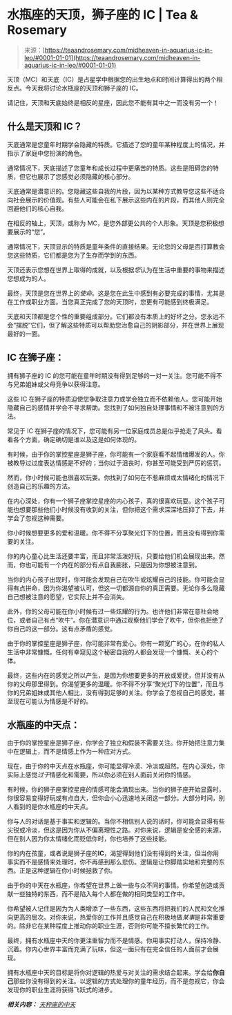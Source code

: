 <!--yml

类别：未分类

日期：2024-06-12 18:22:30

-->

# 水瓶座的天顶，狮子座的 IC | Tea & Rosemary

> 来源：[https://teaandrosemary.com/midheaven-in-aquarius-ic-in-leo/#0001-01-01](https://teaandrosemary.com/midheaven-in-aquarius-ic-in-leo/#0001-01-01)

天顶（MC）和天底（IC）是占星学中根据您的出生地点和时间计算得出的两个相反点。今天我将讨论水瓶座的天顶和狮子座的 IC。

请记住，天顶和天底始终是相反的星座，因此您不能有其中之一而没有另一个！

## 什么是天顶和 IC？

天底通常是您童年时期学会隐藏的特质。它描述了您的童年某种程度上的情况，并指示了家庭中您扮演的角色。

通常情况下，天底描述了您童年和成长过程中更痛苦的特质。这些是阻碍您的特质，但它也展示了您感觉必须隐藏的核心部分。

天底通常是潜意识的。您隐藏这些自我的片段，因为以某种方式教导您这些不适合向社会展示的价值观。有些人可能会在私下展示这些内在的片段，而其他人则完全回避他们的核心自我。

在相反的轴上，天顶，或称为 MC，是您外部更公共的个人形象。天顶是您积极想要展示的“您”。

通常情况下，天顶显示的特质是童年条件的直接结果。无论您的父母是否打算教会您这些特质，它们都是您为了生存而学到的东西。

天顶还表示您想在世界上取得的成就，以及根据*您*认为在生活中重要的事物来描述您想成为的人。

最终，天顶是您在世界上的*使命*。这是您在此生中感到有必要完成的事情，尤其是在工作或职业方面。当您真正完成了您的天顶时，您更有可能感到终极满足。

天底和天顶都是您个性的重要组成部分。它们都没有本质上的好坏之分。您永远不会“摆脱”它们，但了解这些特质可以帮助您治愈自己的阴影部分，并在世界上展现最好的一面。

## IC 在狮子座：

拥有狮子座的 IC 的您可能在童年时期没有得到足够的一对一关注。您可能不得不与兄弟姐妹或父母竞争以获得注意。

这些 IC 在狮子座的特质迫使您争取注意力或学会独立而不依赖他人。您可能开始隐藏自己的感情并学会不寻求帮助。您找到了如何独自处理事情和不被注意到的方法。

常见于 IC 在狮子座的情况下，您可能有另一位家庭成员总是似乎抢走了风头。看看各个方面，确定确切是谁以及这是如何体现的。

有时候，由于你的掌控星座是狮子座，你可能有一个家庭看不起情绪爆发的人。你被教导过过度表达情感是不好的；当你过于沮丧时，你甚至可能受到严厉的惩罚。

然而，你小时候可能也很喜欢玩耍。你找到了如何在不惹麻烦或太情绪化的情况下创造自己的乐趣的方法。

在内心深处，你有一个狮子座掌控星座的内心孩子，真的很喜欢玩耍。这个孩子可能也想要那些他们小时候没有收到的关注，但你把这个需求深深地压抑了下去，并学会了忽视这种需要。

你小时候想要更多的爱和温暖。你不得不分享聚光灯下的位置，而且没有得到你需要的关注。

你的内心童心比生活还要丰富，而且非常活泼好玩，只要给他们机会展现出来。然而，你也可能有一个内在的部分有点自我膨胀，只是因为你想被注意到。

当你的内心孩子出现时，你可能会发现自己在吹牛或炫耀自己的技能。你可能会显得有点拼命，因为你渴望被认可，但这一切都源自你的真正需要。无论你多么隐藏自己想被注意的愿望，它实际上并不会消失。

此外，你的父母可能在你小时候有过一些炫耀的行为。也许他们非常在意社会地位，或者自己有点“吹牛”。你在潜意识中通过观察他们学会了吹牛，但你也拒绝了你自己的这一部分。这有点矛盾的感觉。

由于你的掌控星座是狮子座，你可能非常有爱心。你有一颗宽广的心，在你的私人生活中非常慷慨。任何有幸窥见这个秘密自我的人都会发现一个慷慨、关心的个体。

最终，这些内在的感觉之所以产生，是因为你想要更多的开放或爱抚，但并没有从你的父母那里得到。你渴望更多的温暖。你不得不分享“聚光灯下的位置”，而且与你的兄弟姐妹或其他人相比，没有得到足够的关注。你学会了忽视自己的感觉，甚至现在可能认为情感是不好的。

## 水瓶座的中天点：

由于你的掌控星座是狮子座，你学会了独立和假装不需要关注。你开始把注意力集中在逻辑上，而不是情感上作为一种应对方式。

现在，由于你的中天点在水瓶座，你可能显得冷漠、冷淡或超然。在内心深处，你实际上感觉*过于*情感化和需要，所以你必须在别人面前关闭你的情感。

有时候，你的狮子座掌控星座的情感可能会涌现出来。当你的狮子座开始显露时，你很容易变得好玩或有点自大，但你会小心迅速地关闭这一部分。大部分时间，别人看到的是你水瓶座的中天点。

你与人的对话是基于事实和逻辑的。当你不相信别人说的话时，你可能会显得有些尖锐或冷淡，但这是因为你从不偏离理性之路。对你来说，逻辑是安全感的来源，但在别人因为你太情绪化而贬低你时，你也培养了这些技能。

你的内在孩童，或者说是狮子座的**IC**，渴望得到他们没有得到的关注，但当你用事实而不是感情来处理时，你不再感到那么悲伤。逻辑是让你脚踏实地和完整的东西。正是这种逻辑在你小时候拯救了你。

由于你的中天在水瓶座，你希望在世界上做一些与众不同的事情。你希望创造或贡献一些独特的东西，而不是陷入每个人都在做的相同类型的工作中。

你希望被人记住是因为为人类增添了一些东西，这些东西将把我们的人民和文化推向更高的层次。对你来说，热爱你的工作并且感觉自己在积极地做*某事*是非常重要的。除非它在某种程度上推动你的职业生涯，否则你可能不擅长繁忙的工作。

最终，拥有水瓶座中天的你更注重智力而不是情感。你用事实打动人，保持冷静、沉着。你内心世界丰富而充满了玩味，但这一面只有在完全信任的人面前才会展现。

拥有水瓶座中天的目标是将你对逻辑的热爱与对关注的需求结合起来。学会给**你自己**那些你没有得到的关注。以逻辑的方式处理你的童年经历，而不是忽视它，你会发现你的职业生涯将获得飞跃式的进步。

***相关内容：*** [*天秤座的中天*](https://teaandrosemary.com/midheaven-in-libra-ic-in-aries/)
